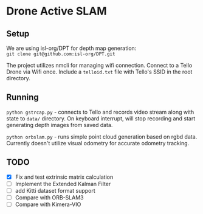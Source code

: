 # Drone Active SLAM

## Setup

We are using isl-org/DPT for depth map generation:    
`git clone git@github.com:isl-org/DPT.git`

The project utilizes nmcli for managing wifi connection. Connect to a Tello Drone via Wifi once.
Include a `telloid.txt` file with Tello's SSID in the root directory.

## Running

`python gstrcap.py` - connects to Tello and records video stream along with state to `data/` directory.
On keyboard interrupt, will stop recording and start generating depth images from saved data.

`python orbslam.py` - runs simple point cloud generation based on rgbd data. Currently doesn't utilize
visual odometry for accurate odometry tracking.

## TODO

- [x] Fix and test extrinsic matrix calculation
- [ ] Implement the Extended Kalman Filter
- [ ] add Kitti dataset format support
- [ ] Compare with ORB-SLAM3
- [ ] Compare with Kimera-VIO